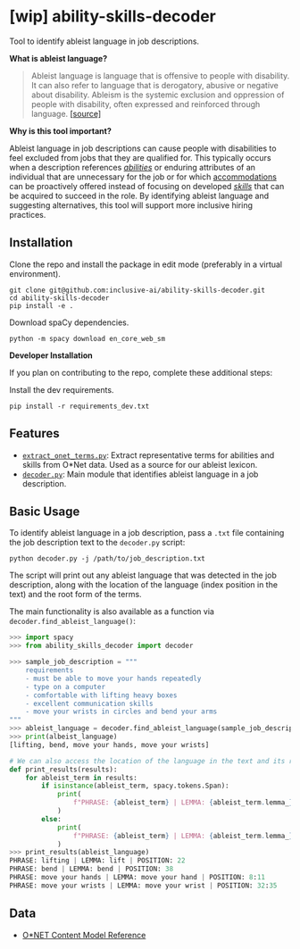 # [wip] ability-skills-decoder
Tool to identify ableist language in job descriptions.

**What is ableist language?**

> Ableist language is language that is offensive to people with disability. It can also refer to language that is derogatory, abusive or negative about disability. Ableism is the systemic exclusion and oppression of people with disability, often expressed and reinforced through language. [[source]](https://pwd.org.au/resources/disability-info/language-guide/ableist-language/)

**Why is this tool important?**

Ableist language in job descriptions can cause people with disabilities to feel excluded from jobs that they are qualified for. This typically occurs when a description references [*abilities*](https://www.onetonline.org/find/descriptor/browse/Abilities/) or enduring attributes of an individual that are unnecessary for the job or for which [accommodations](https://askjan.org/) can be proactively offered instead of focusing on developed [*skills*](https://www.onetonline.org/skills/) that can be acquired to succeed in the role. By identifying ableist language and suggesting alternatives, this tool will support more inclusive hiring practices.

## Installation

Clone the repo and install the package in edit mode (preferably in a virtual environment).
```
git clone git@github.com:inclusive-ai/ability-skills-decoder.git
cd ability-skills-decoder
pip install -e .
```

Download spaCy dependencies.
```
python -m spacy download en_core_web_sm
```

**Developer Installation**

If you plan on contributing to the repo, complete these additional steps:

Install the dev requirements.

```
pip install -r requirements_dev.txt
```

## Features

* [`extract_onet_terms.py`](ability_skills_decoder/extract_terms.py): Extract representative terms for abilities and skills from O*Net data. Used as a source for our ableist lexicon.
* [`decoder.py`](ability_skills_decoder/decoder.py): Main module that identifies ableist language in a job description.

## Basic Usage

To identify ableist language in a job description, pass a `.txt` file containing the job description text to the `decoder.py` script:

```
python decoder.py -j /path/to/job_description.txt
```

The script will print out any ableist language that was detected in the job description, along with the location of the language (index position in the text) and the root form of the terms.

The main functionality is also available as a function via `decoder.find_ableist_language()`:

```python
>>> import spacy
>>> from ability_skills_decoder import decoder

>>> sample_job_description = """
    requirements
    - must be able to move your hands repeatedly
    - type on a computer
    - comfortable with lifting heavy boxes
    - excellent communication skills
    - move your wrists in circles and bend your arms
"""
>>> ableist_language = decoder.find_ableist_language(sample_job_description)
>>> print(albeist_language)
[lifting, bend, move your hands, move your wrists]

# We can also access the location of the language in the text and its root form
def print_results(results):
    for ableist_term in results:
        if isinstance(ableist_term, spacy.tokens.Span):
            print(
                f"PHRASE: {ableist_term} | LEMMA: {ableist_term.lemma_} | POSITION: {ableist_term.start}:{ableist_term.end}"
            )
        else:
            print(
                f"PHRASE: {ableist_term} | LEMMA: {ableist_term.lemma_} | POSITION: {ableist_term.i}"
            )
>>> print_results(ableist_language)
PHRASE: lifting | LEMMA: lift | POSITION: 22
PHRASE: bend | LEMMA: bend | POSITION: 38
PHRASE: move your hands | LEMMA: move your hand | POSITION: 8:11
PHRASE: move your wrists | LEMMA: move your wrist | POSITION: 32:35
```

## Data
* [O*NET Content Model Reference](https://www.onetcenter.org/dictionary/25.2/text/content_model_reference.html)